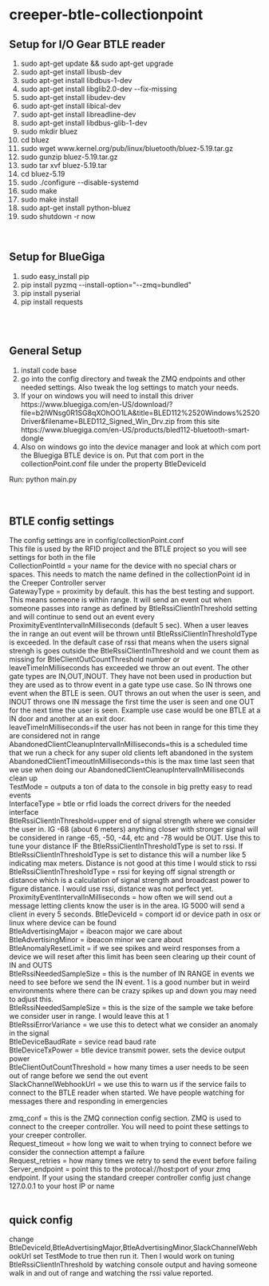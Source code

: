 creeper-btle-collectionpoint
============================

<h2>Setup for I/O Gear BTLE reader</h2>
<ol>
    <li>sudo apt-get update && sudo apt-get upgrade</li>
    <li>sudo apt-get install libusb-dev</li>
    <li>sudo apt-get install libdbus-1-dev</li>
    <li>sudo apt-get install libglib2.0-dev --fix-missing</li>
    <li>sudo apt-get install libudev-dev</li>
    <li>sudo apt-get install libical-dev</li>
    <li>sudo apt-get install libreadline-dev</li>
    <li>sudo apt-get install libdbus-glib-1-dev</li>
    <li>sudo mkdir bluez</li>
    <li>cd bluez</li>
    <li>sudo wget www.kernel.org/pub/linux/bluetooth/bluez-5.19.tar.gz</li>
    <li>sudo gunzip bluez-5.19.tar.gz</li>
    <li>sudo tar xvf bluez-5.19.tar</li>
    <li>cd bluez-5.19</li>
    <li>sudo ./configure --disable-systemd</li>
    <li>sudo make</li>
    <li>sudo make install</li>
    <li>sudo apt-get install python-bluez</li>
    <li>sudo shutdown -r now</li>
</ol>
<br/>
<h2>Setup for BlueGiga</h2>
<ol>
    <li>sudo easy_install pip</li>
    <li>pip install pyzmq --install-option="--zmq=bundled"</li>
    <li>pip install pyserial</li>
    <li>pip install requests</li>
</ol>
<br/><br/>
<h2>General Setup</h2>
<ol>
    <li>install code base</li>
    <li>go into the config directory and tweak the ZMQ endpoints and other needed settings. Also tweak the log settings to match your needs.</li>
    <li>If your on windows you will need to install this driver https://www.bluegiga.com/en-US/download/?file=b2lWNsg0R1SG8qXOhOO1LA&title=BLED112%2520Windows%2520Driver&filename=BLED112_Signed_Win_Drv.zip from this site https://www.bluegiga.com/en-US/products/bled112-bluetooth-smart-dongle</li>
    <li>Also on windows go into the device manager and look at which com port the Bluegiga BTLE device is on.  Put that com port in the collectionPoint.conf file under the property BtleDeviceId</li>
</ol>


Run: python main.py
<br/>
<br/>
<br/>
<h2>BTLE config settings</h2>
The config settings are in config/collectionPoint.conf<br/>
This file is used by the RFID project and the BTLE project so you will see settings for both in the file<br/>
CollectionPointId = your name for the device with no special chars or spaces.  This needs to match the name defined in the collectionPoint id in the Creeper Controller server<br/>
GatewayType = proximity by default.  this has the best testing and support.  This means someone is within range.  It will send an event out when someone passes into range as defined by BtleRssiClientInThreshold setting and will continue to send out an event every ProximityEventIntervalInMilliseconds (default 5 sec).  When a user leaves the in range an out event will be thrown until BtleRssiClientInThresholdType is exceeded.  In the default case of rssi that means when the users signal strengh is goes outside the BtleRssiClientInThreshold and we count them as missing for BtleClientOutCountThreshold number or leaveTimeInMilliseconds has exceeded we throw an out event. The other gate types are IN,OUT,INOUT.  They have not been used in production but they are used as to throw event in a gate type use case.  So IN throws one event when the BTLE is seen.  OUT throws an out when the user is seen,  and INOUT throws one IN message the first time the user is seen and one OUT for the next time the user is seen.  Example use case would be one BTLE at a IN door and another at an exit door. <br/>
leaveTimeInMilliseconds=if the user has not been in range for this time they are considered not in range<br/>
AbandonedClientCleanupIntervalInMilliseconds=this is a scheduled time that we run a check for any super old clients left abandoned in the system<br/>
AbandonedClientTimeoutInMilliseconds=this is the max time last seen that we use when doing our AbandonedClientCleanupIntervalInMilliseconds clean up<br/>
TestMode = outputs a ton of data to the console in big pretty easy to read events<br/>
InterfaceType = btle or rfid loads the correct drivers for the needed interface <br/>
BtleRssiClientInThreshold=upper end of signal strength where we consider the user in.  IG -68 (about 6 meters) anything closer with stronger signal will be considered in range -65, -50, -44, etc and -78 would be OUT.  Use this to tune your distance IF the BtleRssiClientInThresholdType is set to rssi.  If BtleRssiClientInThresholdType is set to distance this will a number like 5 indicating max meters.  Distance is not good at this time I would stick to rssi<br/>
BtleRssiClientInThresholdType = rssi for keying off signal strength or distance which is a calculation of signal strength and broadcast power to figure distance.  I would use rssi, distance was not perfect yet.<br/>
ProximityEventIntervalInMilliseconds = how often we will send out a message letting clients know the user is in the area.  IG 5000 will send a client in every 5 seconds.
BtleDeviceId = comport id or device path in osx or linux where device can be found<br/>
BtleAdvertisingMajor = ibeacon major we care about<br/>
BtleAdvertisingMinor = ibeacon minor we care about<br/>
BtleAnomalyResetLimit = if we see spikes and weird responses from a device we will reset after this limit has been seen clearing up their count of IN and OUTS<br/>
BtleRssiNeededSampleSize = this is the number of IN RANGE in events we need to see before we send the IN event.  1 is a good number but in weird environments where there can be crazy spikes up and down you may need to adjust this.<br/>
BtleRssiNeededSampleSize = this is the size of the sample we take before we consider user in range.  I would leave this at 1<br/>
BtleRssiErrorVariance = we use this to detect what we consider an anomaly in the signal<br/>
BtleDeviceBaudRate = sevice read baud rate<br/>
BtleDeviceTxPower = btle device transmit power.  sets the device output power</br>
BtleClientOutCountThreshold = how many times a user needs to be seen out of range before we send the out event</br>
SlackChannelWebhookUrl = we use this to warn us if the service fails to connect to the BTLE reader when started.  We have people watching for messages there and responding in emergencies</br>
<br/>
zmq_conf = this is the ZMQ connection config section.  ZMQ is used to connect to the creeper controller.  You will need to point these settings to your creeper controller.<br/>
Request_timeout = how long we wait to when trying to connect before we consider the connection attempt a failure</br>
Request_retries = how many times we retry to send the event before failing<br/>
Server_endpoint = point this to the protocal://host:port of your zmq endpoint.  If your using the standard creeper controller config just change 127.0.0.1 to your host IP or name</br>
<br/>
<h2>quick config</h2>
change BtleDeviceId,BtleAdvertisingMajor,BtleAdvertisingMinor,SlackChannelWebhookUrl set TestMode to true then run it.  Then I would work on tuning BtleRssiClientInThreshold by watching console output and having someone walk in and out of range and watching the rssi value reported.
